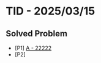 # TID - 2025/03/15

## Solved Problem
- [P1] [A - 22222](https://github.com/Taka0007/AtCoder/blob/main/ABC/ABC_394/ABC394_A.py)
- [P2] 
